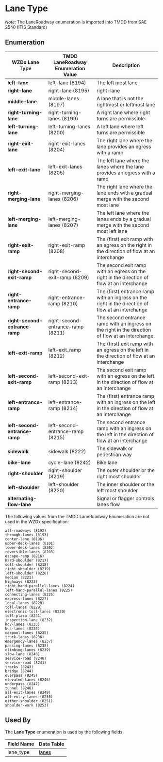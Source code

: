 # Lane Type 
*Note:* The LaneRoadway enumeration is imported into TMDD from SAE 2540 (ITIS Standard)

## Enumeration
WZDx Lane Type | TMDD LaneRoadway Enumeration Value | Description
--- | --- | ---
**left-lane** | left-lane (8194) | The left most lane
**right-lane** | right-lane (8195) | right-lane | The right most lane
**middle-lane** | middle-lanes (8197) | A lane that is not the rightmost or leftmost lane 
**right-turning-lane** | right-turning-lanes (8199) | A right lane where right turns are permissible
**left-turning-lane** | left-turning-lanes (8200) | A left lane where left turns are permissible
**right-exit-lane** | right-exit-lanes (8204) | The right lane where the lane provides an egress with a ramp
**left-exit-lane** | left-exit-lanes (8205) | The left lane where the lanes where the lane provides an egress with a ramp
**right-merging-lane** | right-merging-lanes (8206) | The right lane where the lane ends with a gradual merge with the second most lane
**left-merging-lane** | left-merging-lanes (8207) | The left lane where the lanes ends by a gradual merge with the second most left lane
**right-exit-ramp** | right-exit-ramp (8208) | The (first) exit ramp with an egress on the right in the direction of flow at an interchange
**right-second-exit-ramp** | right-second-exit-ramp (8209) | The second exit ramp with an egress on the right in the direction of flow at an interchange
**right-entrance-ramp** | right-entrance-ramp (8210) | The (first) entrance ramp with an ingress on the right in the direction of flow at an interchange
**right-second-entrance-ramp** | right-second-entrance-ramp (8211) | The second entrance ramp with an ingress on the right in the direction of flow at an interchange 
**left-exit-ramp** | left-exit_ramp (8212) | The (first) exit ramp with an egress on the left in the direction of flow at an interchange
**left-second-exit-ramp** | left-second-exit-ramp (8213) | The second exit ramp with an egress on the left in the direction of flow at an interchange
**left-entrance-ramp** | left-entrance-ramp (8214) | The (first) entrance ramp with an ingress on the left in the direction of flow at an interchange
**left-second-entrance-ramp** | left-second-entrance-ramp (8215) | The second entrance ramp with an ingress on the left in the direction of flow at an interchange 
**sidewalk** | sidewalk (8222) | The sidewalk or pedestrian way
**bike-lane** | cycle-lane (8242) | Bike lane
**right-shoulder** | right-shoulder (8219) | The outer shoulder or the right most shoulder
**left-shoulder** | left-shoulder (8220) | The inner shoulder or the left most shoulder
**alternating-flow-lane** | | Signal or flagger controls lanes flow

The following values from the TMDD LaneRoadway Enumeration are not used in the WZDx specification:

```
all-roadways (8192)
through-lanes (8193)
center-lane (8196)
upper-deck-lanes (8201)
lower-deck-lanes (8202)
reversible-lanes (8203)
escape-ramp (8216)
hard-shoulder (8217)
soft-shoulder (8218)
right-shoulder (8219)
left-shoulder (8220)
median (8221)
highways (8223)
right-hand-parallel-lanes (8224)
left-hand-parallel-lanes (8225)
connecting-lanes (8226)
express-lanes (8227)
local-lanes (8228)
toll-lanes (8229)
electronic-toll-lanes (8230)
toll-plaza (8231)
inspection-lane (8232)
hov-lanes (8233)
bus-lanes (8234)
carpool-lanes (8235)
truck-lanes (8236)
emergency-lanes (8237)
passing-lanes (8238)
climbing-lanes (8239)
slow-lane (8240)
service-road (8240)
service-road (8241)
tracks (8243)
bridge (8244)
overpass (8245)
elevated-lanes (8246)
underpass (8247)
tunnel (8248)
all-exit-lanes (8249)
all-entry-lanes (8250)
either-shoulder (8251)
shoulder-work (8253)
```

## Used By
The **Lane Type** enumeration is used by the following fields

Field Name | Data Table
--- | ---
lane_type | [lanes](/feed-content/data-tables/lanes.md)